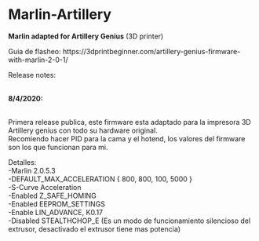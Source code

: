 # Marlin-Artillery
<b>Marlin adapted for Artillery Genius</b> (3D printer)
<p>Guia de flasheo: https://3dprintbeginner.com/artillery-genius-firmware-with-marlin-2-0-1/</p>

<p>Release notes:</p>
<br><b>8/4/2020:</b>
<p><br>Primera release publica, este firmware esta adaptado para la impresora 3D Artillery genius con todo su hardware original.
<br>Recomiendo hacer PID para la cama y el hotend, los valores del firmware son los que funcionan para mi.</p>

<p>Detalles:
<br>-Marlin 2.0.5.3
<br>-DEFAULT_MAX_ACCELERATION      { 800, 800, 100, 5000 }
<br>-S-Curve Acceleration 
<br>-Enabled Z_SAFE_HOMING
<br>-Enabled EEPROM_SETTINGS
<br>-Enable LIN_ADVANCE, K0.17
<br>-Disabled STEALTHCHOP_E (Es un modo de funcionamiento silencioso del extrusor, desactivado el extrusor tiene mas potencia)</p>
